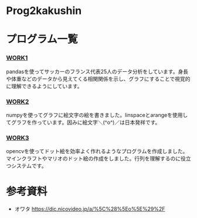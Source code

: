# Prog2kakushin

# プログラム一覧
### [WORK1]
[WORK1]: https://github.com/Ksawaito/Prog2kakushin/blob/main/work1.ipynb 
pandasを使ってサッカーのフランス代表25人のデータ分析をしています。身長や体重などのデータから見えてくる相関関係を示し、グラフにすることで視覚的に理解できるようにしています。
### [WORK2]
[WORK2]: https://github.com/Ksawaito/Prog2kakushin/blob/main/work2.ipynb
numpyを使ってグラフに絵文字の絵を書きました。linspaceとarangeを使用してグラフを作っています。因みに絵文字＼(^o^)／は日本発祥です。
### [WORK3]
[WORK3]: https://github.com/Ksawaito/Prog2kakushin/blob/main/work3.ipynb
opencvを使ってドット絵を効率よく作れるようなプログラムを作成しました。マインクラフトやマリオのドット絵の作成をしました。行列を理解するのに役立つシステムです。

# 参考資料
- オワタ https://dic.nicovideo.jp/a/%5C%28%5Eo%5E%29%2F
